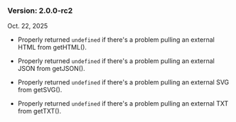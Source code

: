 ### Version: 2.0.0-rc2

Oct. 22, 2025

- Properly returned `undefined` if there's a 
problem pulling an external HTML from 
getHTML().

- Properly returned `undefined` if there's a 
problem pulling an external JSON from 
getJSON().

- Properly returned `undefined` if there's a 
problem pulling an external SVG from 
getSVG().

- Properly returned `undefined` if there's a 
problem pulling an external TXT from 
getTXT().

